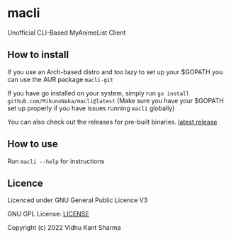 # macli

Unofficial CLI-Based MyAnimeList Client

## How to install

If you use an Arch-based distro and too lazy to set up your $GOPATH you can use the AUR package `macli-git`

If you have go installed on your system, simply run `go install github.com/MikunoNaka/macli@latest`
(Make sure you have your $GOPATH set up properly if you have issues running `macli` globally)

You can also check out the releases for pre-built binaries. [latest release](/MikunoNaka/macli/releases/latest)

## How to use

Run `macli --help` for instructions

## Licence
Licenced under GNU General Public Licence V3

GNU GPL License: [LICENSE](LICENSE)

Copyright (c) 2022 Vidhu Kant Sharma
